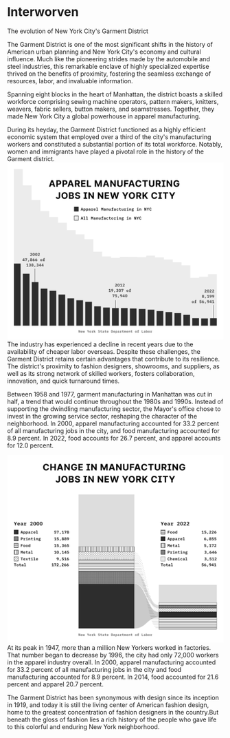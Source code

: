 # Interworven
 The evolution of New York City's Garment District


The Garment District is one of the most significant shifts in the history of American urban planning and New York City's economy and cultural influence. Much like the pioneering strides made by the automobile and steel industries, this remarkable enclave of highly specialized expertise thrived on the benefits of proximity, fostering the seamless exchange of resources, labor, and invaluable information. 

Spanning eight blocks in the heart of Manhattan, the district boasts a skilled workforce comprising sewing machine operators, pattern makers, knitters, weavers, fabric sellers, button makers, and seamstresses. Together, they made New York City a global powerhouse in apparel manufacturing.

During its heyday, the Garment District functioned as a highly efficient economic system that employed over a third of the city's manufacturing workers and constituted a substantial portion of its total workforce. Notably, women and immigrants have played a pivotal role in the history of the Garment district.
<img src= "chart-1.png">
The industry has experienced a decline in recent years due to the availability of cheaper labor overseas. Despite these challenges, the Garment District retains certain advantages that contribute to its resilience. The district's proximity to fashion designers, showrooms, and suppliers, as well as its strong network of skilled workers, fosters collaboration, innovation, and quick turnaround times.

Between 1958 and 1977, garment manufacturing in Manhattan was cut in half, a trend that would continue throughout the 1980s and 1990s. Instead of supporting the dwindling manufacturing sector, the Mayor's office chose to invest in the growing service sector, reshaping the character of the neighborhood.
In 2000, apparel manufacturing accounted for 33.2 percent of all manufacturing jobs in the city, and food manufacturing accounted for 8.9 percent. In 2022, food accounts for 26.7 percent, and apparel accounts for 12.0 percent.

<img src= "chart-2.png">
At its peak in 1947, more than a million New Yorkers worked in factories. That number began to decrease by 1996, the city had only 72,000 workers in the apparel industry overall. In 2000, apparel manufacturing accounted for 33.2 percent of all manufacturing jobs in the city and food manufacturing accounted for 8.9 percent. In 2014, food accounted for 21.6 percent and apparel 20.7 percent.

The Garment District has been synonymous with design since its inception in 1919, and today it is still the living center of American fashion design, home to the greatest concentration of fashion designers in the country.But beneath the gloss of fashion lies a rich history of the people who gave life to this colorful and enduring New York neighborhood.
